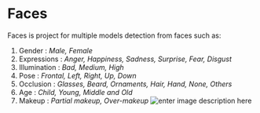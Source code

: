 # Faces
Faces is project for multiple models detection from faces such as:
1.  Gender : _Male, Female_
2.  Expressions : _Anger, Happiness, Sadness, Surprise, Fear, Disgust_
3.  Illumination : _Bad, Medium, High_
4.  Pose : _Frontal, Left, Right, Up, Down_
5.  Occlusion : _Glasses, Beard, Ornaments, Hair, Hand, None, Others_
6.  Age : _Child, Young, Middle and Old_
7.  Makeup : _Partial makeup, Over-makeup_
![enter image description here](https://github.com/DiaaZiada/Faces/blob/master/images/mini_exception_cnn_model.png)

